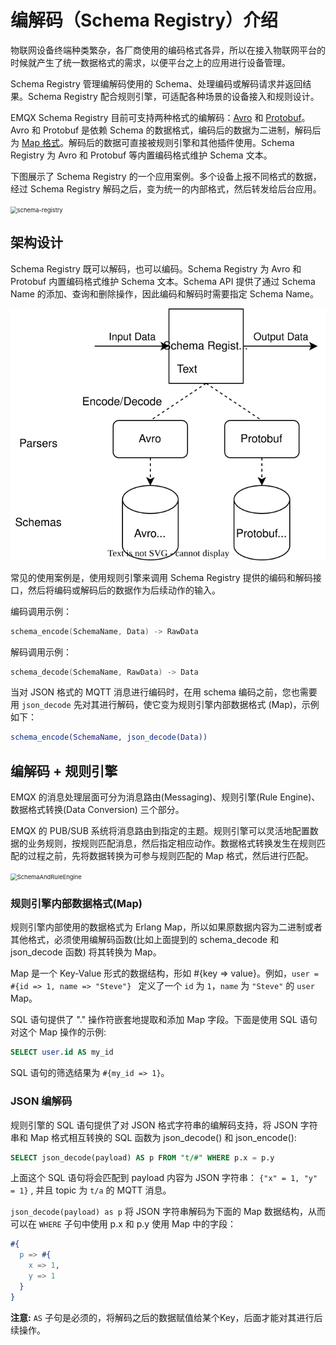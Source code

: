 # 编解码（Schema Registry）介绍

物联网设备终端种类繁杂，各厂商使用的编码格式各异，所以在接入物联网平台的时候就产生了统一数据格式的需求，以便平台之上的应用进行设备管理。

Schema Registry 管理编解码使用的 Schema、处理编码或解码请求并返回结果。Schema Registry 配合规则引擎，可适配各种场景的设备接入和规则设计。

EMQX Schema Registry 目前可支持两种格式的编解码：[Avro](https://avro.apache.org) 和 [Protobuf](https://developers.google.com/protocol-buffers/)。Avro 和 Protobuf 是依赖 Schema 的数据格式，编码后的数据为二进制，解码后为 [Map 格式](#规则引擎内部数据格式-map)。解码后的数据可直接被规则引擎和其他插件使用。Schema Registry 为 Avro 和 Protobuf 等内置编码格式维护 Schema 文本。

下图展示了 Schema Registry 的一个应用案例。多个设备上报不同格式的数据，经过 Schema Registry 解码之后，变为统一的内部格式，然后转发给后台应用。

<img src="./assets/schema-registry.png" alt="schema-registry" style="zoom:67%;" />

## 架构设计

Schema Registry 既可以解码，也可以编码。Schema Registry 为 Avro 和 Protobuf 内置编码格式维护 Schema 文本。Schema API 提供了通过 Schema Name 的添加、查询和删除操作，因此编码和解码时需要指定 Schema Name。

![schema_registry1](./assets/schema_registry1.svg)

常见的使用案例是，使用规则引擎来调用 Schema Registry 提供的编码和解码接口，然后将编码或解码后的数据作为后续动作的输入。

编码调用示例：

```c
schema_encode(SchemaName, Data) -> RawData
```

解码调用示例：

```c
schema_decode(SchemaName, RawData) -> Data
```

当对 JSON 格式的 MQTT 消息进行编码时，在用 schema 编码之前，您也需要用 `json_decode` 先对其进行解码，使它变为规则引擎内部数据格式 (Map)，示例如下：

```erlang
schema_encode(SchemaName, json_decode(Data))
```

## 编解码 + 规则引擎

EMQX 的消息处理层面可分为消息路由(Messaging)、规则引擎(Rule Engine)、数据格式转换(Data Conversion) 三个部分。

EMQX 的 PUB/SUB 系统将消息路由到指定的主题。规则引擎可以灵活地配置数据的业务规则，按规则匹配消息，然后指定相应动作。数据格式转换发生在规则匹配的过程之前，先将数据转换为可参与规则匹配的 Map 格式，然后进行匹配。

<img src="./assets/SchemaAndRuleEngine.png" alt="SchemaAndRuleEngine" style="zoom:67%;" />

### 规则引擎内部数据格式(Map)

规则引擎内部使用的数据格式为 Erlang Map，所以如果原数据内容为二进制或者其他格式，必须使用编解码函数(比如上面提到的 schema_decode 和 json_decode 函数) 将其转换为 Map。

Map 是一个 Key-Value 形式的数据结构，形如 #{key => value}。例如，`user = #{id => 1, name => "Steve"} ` 定义了一个 `id` 为 `1`，`name` 为 `"Steve"` 的 `user` Map。

SQL 语句提供了 "." 操作符嵌套地提取和添加 Map 字段。下面是使用 SQL 语句对这个 Map 操作的示例:

```sql
SELECT user.id AS my_id
```

SQL 语句的筛选结果为 `#{my_id => 1}`。

### JSON 编解码

规则引擎的 SQL 语句提供了对 JSON 格式字符串的编解码支持，将 JSON 字符串和 Map 格式相互转换的 SQL 函数为 json_decode() 和 json_encode():

```sql
SELECT json_decode(payload) AS p FROM "t/#" WHERE p.x = p.y
```

上面这个 SQL 语句将会匹配到 payload 内容为 JSON 字符串： `{"x" = 1, "y" = 1}` , 并且 topic 为 `t/a` 的 MQTT 消息。

`json_decode(payload) as p` 将 JSON 字符串解码为下面的 Map 数据结构，从而可以在 `WHERE` 子句中使用 p.x 和 p.y 使用 Map 中的字段：

```erlang
#{
  p => #{
    x => 1,
    y => 1
  }
}
```

**注意:** `AS` 子句是必须的，将解码之后的数据赋值给某个Key，后面才能对其进行后续操作。
